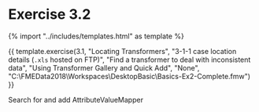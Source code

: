 # Exercise 3.2

{% import "../includes/templates.html" as template %}

{{ template.exercise(3.1,
               "Locating Transformers",
               "3-1-1 case location details (`.xls` hosted on FTP)",
               "Find a transformer to deal with inconsistent data",
               "Using Transformer Gallery and Quick Add",
               "None",
               "C:\FMEData2018\Workspaces\DesktopBasic\Basics-Ex2-Complete.fmw")
}}

Search for and add AttributeValueMapper
